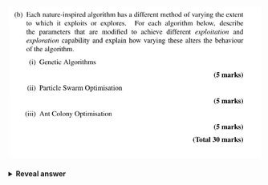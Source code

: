 ## <img src="../../../../../media/paste-92b8715dd657872d02725406e00508482e522530.jpg">
<details>
<summary><b>Reveal answer</b></summary>
<img src="../../../../../media/paste-4dce3c91beea96bd9dd3a119a47e42d3eddd189f.jpg"><img src="../../../../../media/paste-f616218939cc2f084fabffb08fd238ebb4b3cdeb.jpg"><br><img src="../../../../../media/paste-755adc8f49e05b0f5c0b7f077ff62d8e6f5c4278.jpg"><br>(evaporation rate too!)
</details>
